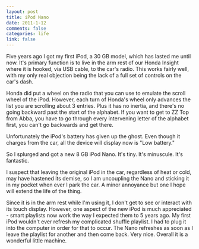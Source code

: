```yaml
--- 
layout: post
title: iPod Nano
date: 2011-1-12
comments: false
categories: life
link: false
---
```

Five years ago I got my first iPod, a 30 GB model, which has lasted me until now. It's primary function is to live in the arm rest of our Honda Insight where it is hooked, via USB cable, to the car's radio. This works fairly well, with my only real objection being the lack of a full set of controls on the car's dash.

Honda did put a wheel on the radio that you can use to emulate the scroll wheel of the iPod. However, each turn of Honda's wheel only advances the list you are scrolling about 3 entries. Plus it has no inertia, and there's no going backward past the start of the alphabet. If you want to get to ZZ Top from Abba, you have to go through every intervening letter of the alphabet first, you can't go backwards and get there.

Unfortunately the iPod's battery has given up the ghost. Even though it charges from the car, all the device will display now is "Low battery."

So I splurged and got a new 8 GB iPod Nano. It's tiny. It's minuscule. It's fantastic.

I suspect that leaving the original iPod in the car, regardless of heat or cold, may have hastened its demise, so I am uncoupling the Nano and sticking it in my pocket when ever I park the car. A minor annoyance but one I hope will extend the life of the thing.

Since it is in the arm rest while I'm using it, I don't get to see or interact with its touch display. However, one aspect of the new iPod is much appreciated - smart playlists now work the way I expected them to 5 years ago. My first iPod wouldn't ever refresh my complicated shuffle playlist. I had to plug it into the computer in order for that to occur. The Nano refreshes as soon as I leave the playlist for another and then come back. Very nice. Overall it is a wonderful little machine.
